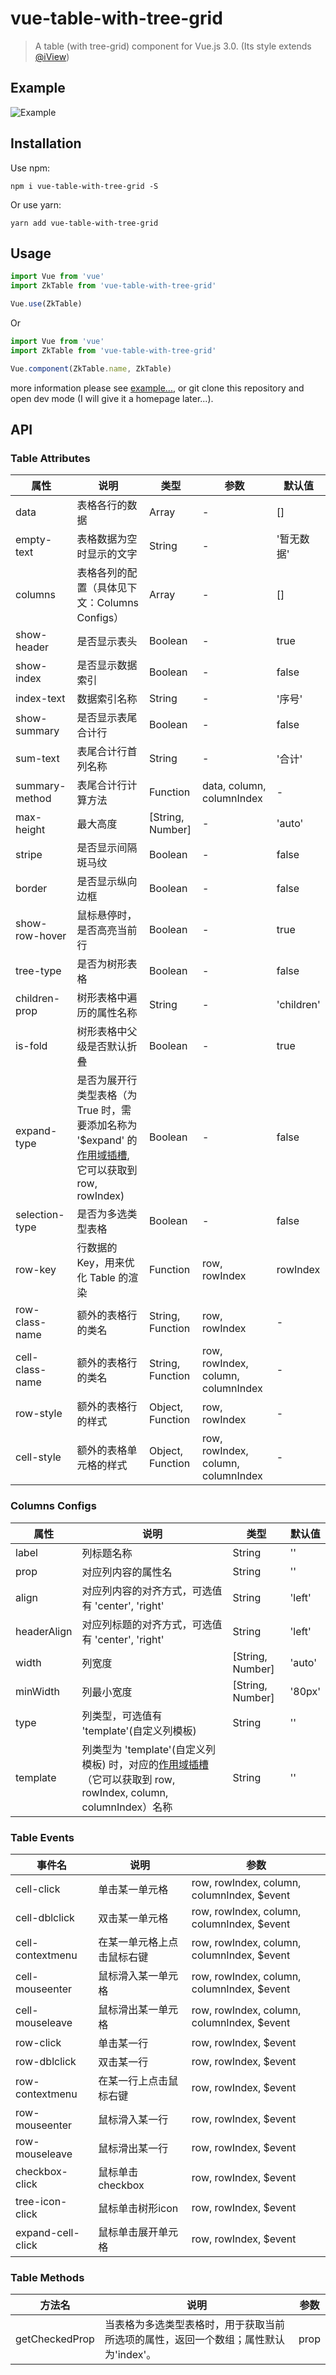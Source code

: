 # vue-table-with-tree-grid

> A table (with tree-grid) component for Vue.js 3.0. (Its style extends [@iView](https://github.com/iview/iview))

## Example

![Example](./example/example.gif)

## Installation

Use npm:

```shell
npm i vue-table-with-tree-grid -S
```

Or use yarn:

```shell
yarn add vue-table-with-tree-grid
```

## Usage

```javascript
import Vue from 'vue'
import ZkTable from 'vue-table-with-tree-grid'

Vue.use(ZkTable)
```

Or

```javascript
import Vue from 'vue'
import ZkTable from 'vue-table-with-tree-grid'

Vue.component(ZkTable.name, ZkTable)
```

more information please see [example...](https://github.com/MisterTaki/vue-table-with-tree-gird/blob/master/example/Example.vue), or git clone this repository and open dev mode (I will give it a homepage later...).

## API

### Table Attributes

| 属性 | 说明 | 类型 | 参数 | 默认值 |
| ---- | ---- | ---- | ---- | ---- |
| data | 表格各行的数据 | Array | - | [] |
| empty-text | 表格数据为空时显示的文字 | String | - | '暂无数据' |
| columns | 表格各列的配置（具体见下文：Columns Configs） | Array | - | [] |
| show-header | 是否显示表头 | Boolean | - | true |
| show-index | 是否显示数据索引 | Boolean | - | false |
| index-text | 数据索引名称 | String | - | '序号' |
| show-summary | 是否显示表尾合计行 | Boolean | - | false |
| sum-text | 表尾合计行首列名称 | String | - | '合计' |
| summary-method | 表尾合计行计算方法 | Function | data, column, columnIndex | - |
| max-height | 最大高度 | [String, Number] | - | 'auto' |
| stripe | 是否显示间隔斑马纹 | Boolean | - | false |
| border | 是否显示纵向边框 | Boolean | - | false |
| show-row-hover | 鼠标悬停时，是否高亮当前行 | Boolean | - | true |
| tree-type | 是否为树形表格 | Boolean | - | false |
| children-prop | 树形表格中遍历的属性名称 | String | - | 'children' |
| is-fold | 树形表格中父级是否默认折叠 | Boolean | - | true |
| expand-type | 是否为展开行类型表格（为 True 时，需要添加名称为 '$expand' 的[作用域插槽](https://cn.vuejs.org/v2/guide/components.html#作用域插槽), 它可以获取到 row, rowIndex) | Boolean | - | false |
| selection-type | 是否为多选类型表格 | Boolean | - | false |
| row-key | 行数据的 Key，用来优化 Table 的渲染 | Function | row, rowIndex | rowIndex |
| row-class-name | 额外的表格行的类名 | String, Function | row, rowIndex | - |
| cell-class-name | 额外的表格行的类名 | String, Function | row, rowIndex, column, columnIndex | - |
| row-style | 额外的表格行的样式 | Object, Function | row, rowIndex | - |
| cell-style | 额外的表格单元格的样式 | Object, Function | row, rowIndex, column, columnIndex | - |

### Columns Configs

| 属性 | 说明 | 类型 | 默认值 |
| ---- | ---- | ---- | ---- |
| label | 列标题名称 | String | '' |
| prop | 对应列内容的属性名 | String | '' |
| align | 对应列内容的对齐方式，可选值有 'center', 'right' | String | 'left' |
| headerAlign | 对应列标题的对齐方式，可选值有 'center', 'right' | String | 'left' |
| width | 列宽度 | [String, Number] | 'auto' |
| minWidth | 列最小宽度 | [String, Number] | '80px' |
| type | 列类型，可选值有 'template'(自定义列模板) | String | '' |
| template | 列类型为 'template'(自定义列模板) 时，对应的[作用域插槽](https://cn.vuejs.org/v2/guide/components.html#作用域插槽)（它可以获取到 row, rowIndex, column, columnIndex）名称 | String | '' |

### Table Events

| 事件名 | 说明 | 参数 |
| ---- | ---- | ---- |
| cell-click | 单击某一单元格 | row, rowIndex, column, columnIndex, $event |
| cell-dblclick | 双击某一单元格 | row, rowIndex, column, columnIndex, $event  |
| cell-contextmenu | 在某一单元格上点击鼠标右键 | row, rowIndex, column, columnIndex, $event  |
| cell-mouseenter | 鼠标滑入某一单元格 | row, rowIndex, column, columnIndex, $event  |
| cell-mouseleave | 鼠标滑出某一单元格 | row, rowIndex, column, columnIndex, $event  |
| row-click | 单击某一行 | row, rowIndex, $event |
| row-dblclick | 双击某一行 | row, rowIndex, $event |
| row-contextmenu | 在某一行上点击鼠标右键 | row, rowIndex, $event |
| row-mouseenter | 鼠标滑入某一行 | row, rowIndex, $event |
| row-mouseleave | 鼠标滑出某一行 | row, rowIndex, $event |
| checkbox-click | 鼠标单击checkbox | row, rowIndex, $event |
| tree-icon-click | 鼠标单击树形icon | row, rowIndex, $event |
| expand-cell-click | 鼠标单击展开单元格 | row, rowIndex, $event |

### Table Methods

| 方法名 | 说明 | 参数 |
| ---- | ---- | ---- |
| getCheckedProp | 当表格为多选类型表格时，用于获取当前所选项的属性，返回一个数组；属性默认为'index'。 | prop |
